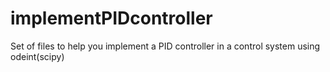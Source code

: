 # implementPIDcontroller
Set of files to help you implement a PID controller in a control system using odeint(scipy)

